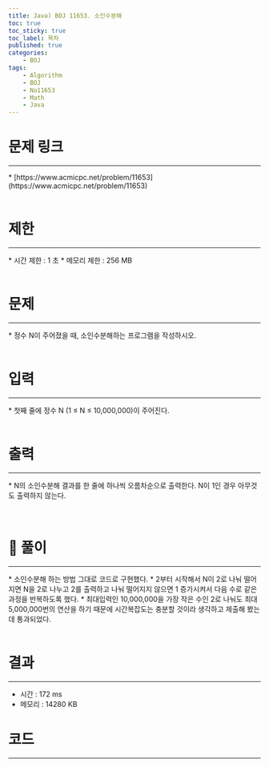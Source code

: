 ```yaml
---
title: Java) BOJ 11653. 소인수분해
toc: true
toc_sticky: true
toc_label: 목차
published: true
categories:
    - BOJ
tags:
    - Algorithm
    - BOJ
    - No11653
    - Math
    - Java
---
```


# 문제 링크
<hr>
* [https://www.acmicpc.net/problem/11653](https://www.acmicpc.net/problem/11653)<br><br>
 
# 제한
<hr>
* 시간 제한 : 1 초
* 메모리 제한 : 256 MB<br><br>

# 문제
<hr>
* 정수 N이 주어졌을 때, 소인수분해하는 프로그램을 작성하시오.<br><br>

# 입력
<hr>
* 첫째 줄에 정수 N (1 ≤ N ≤ 10,000,000)이 주어진다.<br><br>

# 출력
<hr>
* N의 소인수분해 결과를 한 줄에 하나씩 오름차순으로 출력한다. N이 1인 경우 아무것도 출력하지 않는다.<br><br><br>

# 👀 풀이
<hr>
* 소인수분해 하는 방법 그대로 코드로 구현했다.
 * 2부터 시작해서 N이 2로 나눠 떨어지면 N을 2로 나누고 2를 출력하고 나눠 떨어지지 않으면 1 증가시켜서 다음 수로 같은 과정을 반복하도록 했다.
 * 최대입력인 10,000,000을 가장 작은 수인 2로 나눠도 최대 5,000,000번의 연산을 하기 때문에 시간복잡도는 충분할 것이라 생각하고 제출해 봤는데 통과되었다.<br><br>
 
# 결과 
<hr>

 * 시간 : 172 ms
 * 메모리 : 14280 KB
 
# 코드
<hr>

<script src="https://gist.github.com/miro7923/8e358173fb3a2fe43ebbfc4fe642f2e2.js"></script>
